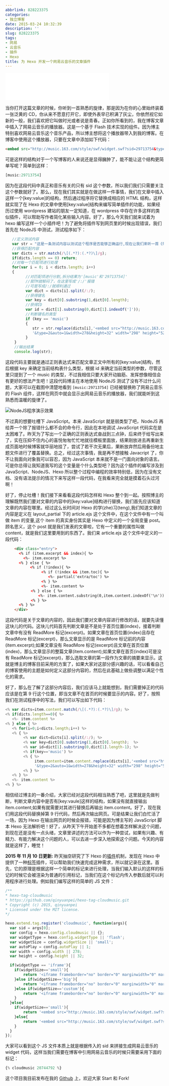 ```yaml
---
abbrlink: 828223375
categories:
- 独立博客
date: 2015-03-24 10:32:39
description: ''
slug: 828223375
tags:
- 网易
- 云音乐
- 插件
- Hexo
title: 为 Hexo 开发一个网易云音乐的文章插件
---
```


<!--more-->
<iframe frameborder="no" border="0" marginwidth="0" marginheight="0" width=330 height=86 src="//music.163.com/outchain/player?type=2&id=64317&auto=1&height=66"></iframe>

当你打开这篇文章的时候，你听到一首熟悉的旋律，那是因为在你的心里始终装着一张泛黄的 CD，你从来不愿意打开它，即使外表早已积满了灰尘，你依然视它如新的一般，我们喜欢把它叫做时光或者说是青春。正如你所看到的，我在博客文章中插入了网易云音乐的播放器。这是一个基于 Flash 技术实现的组件。因为博主特别喜欢网易云音乐这个音乐产品，所以博主想将这个播放器带入到我的博客。在博客中使用这个播放器，只要在文章中添加如下代码：
```html
<embed src="http://music.163.com/style/swf/widget.swf?sid=29713754&type=2&auto=1&width=278&height=32" width="298" height="52"  allowNetworking="all"></embed>
```
可是这样的结构对于一个写博客的人来说还是显得臃肿了，能不能让这个结构更简单写呢？简单到这样：
```javascript
[music:29713754]
```
因为在这段代码中真正和音乐有关的只有 sid 这个参数，所以我们我们只需要关注这个参数就好了。那么，现在我们其实就是在做这样一件事情，我们在文章中插入这样一个[key:value]的结构，然后通过程序将它替换成相应的 HTML 结构，这样就实现了在 Hexo 的文章中使用[key:value]结构来编写简单插件的功能，如果经历过使用 wordpress 建站的朋友一定知道，在 wordpress 中存在许多这样的类似插件，可以帮助写作者简化某些输入内容。好了，那么今天我们就来试着为 hexo 编写这样一个小插件吧！为了避免将插件写到网页里的时候出现错误，我们首先在 NodeJS 中测试，测试程序如下：
```javascript
   //定义测试内容
   var str = "这是一条测试内容以测试这个程序是否能够正确运行,现在让我们来听一首《匆匆那年》[music:29713754]";
   //获得匹配内容
   var dicts = str.match(/\[(.*?):(.*?)\]/g);
   if(dicts.length == 0) return;
   //对每一个匹配项进行处理
   for(var i = 0; i < dicts.length; i++)
   {
         //对匹配项进行分割,拆分结果为'[music'和'29713754]'
         //我TM就郁闷了，在这里写成'/:/'报错
         //可是写成/:/就顺利通过
         var dict = dicts[i].split(/:/);
         //获得键名
         var key = dict[0].substring(1,dict[0].length);
         //获得ID
         var id = dict[1].substring(0,dict[1].indexOf(']'));
         //判断键名的类型
         if (key == 'music')
         {
            str = str.replace(dicts[i],'<embed src="http://music.163.com/style/swf/widget.swf?sid='+ id +
            '&type=2&auto=1&width=278&height=32" width="298" height="52" allowNetworking="all"></embed>');
         }
    }
    //输出结果
    console.log(str);
```
这段代码主要就是通过正则表达式来匹配文章正文中所有的[key:value]结构，然后根据 key 来确定当前结构表什么类型，根据 id 来确定当前类型的参数，尽管这里只提到了一个 music 的类型，不过我相信只要大家开动脑筋、发挥想像相信会有更好的想法产生吧！这段代码博主在本地使用 NodeJS 测试了没有不过什么问题，大家可以在截图中清楚地看到 `[music:29713754]` 已经被替换称了网易云音乐的 Flash 组件，这样在网页中就会显示出网易云音乐的播放器，我们就能听到这熟悉而温暖的旋律了。

![NodeJS程序演示效果](https://ww1.sinaimg.cn/large/4c36074fly1fyzcv1i1qsj20is0cb74c.jpg)

不过真的想要吐槽下 JavaScript。本来 JavaScript 就是弱类型了吧，NodeJS 再给弄一个除了报错什么都不会的命令行，因此在本地调试 JavaScript 代码实在是太困难了。昨天为了写出一个正确的正则表达式奋战到三点钟，后来终于给写出来了，实在压抑不住内心的喜悦匆匆忙忙地就往模板里面放，结果刚放进去再重新生成页面地时候博客就华丽地挂了，尝试了若干次无果后，果断放弃然后用备份地主题文件进行了覆盖替换。总之，经过这次事情，我是再不想接触 Javacript 了，你不让我面向对象我可以容忍，因为 JavaScript 本来就不是一门面向对象的语言。可是你总得让我知道我写的这个变量是个什么类型吧？因为这个插件的编写涉及到 JavaScript、NodeJS、Hexo 所以整个过程中编程的效率特别低，因为在没有文档、没有语法提示的情况下来写这样一段代码，在我看来完全就是摸着石头过河啊！

好了，停止吐槽！我们接下来看看这段代码怎样和 Hexo 整个到一起。按照博主的理解既然我们要对文章的内容中的[key:value]结构进行替换，我们首先应该知道文章的内容在哪里。经过这么长时间对 Hexo 的学(zhe)习(teng),我们知道文章的内容是定义在 layout\_partial 下的 article.ejs 这个文件中，在这个文件中有一个叫做 item 的变量,这个 item 的真实身份其实是 Hexo 中定义的一个全局变量 post。顾名思义，这个 post 就是我们发表的文章啦，它有一个重要的属性叫做 content，就是我们这里要用到的东西了。我们来 article.ejs 这个文件中定义的一段代码：
```html
    <div class="entry">
      <% if (item.excerpt && index){ %>
        <%- item.excerpt %>
      <% } else { %>
      　　　<% if (!index){ %>
                <% if (!index && item.toc){ %>
                   <%- partial('extra/toc') %>
                <% } %>
                <%- item.content %>
        　　<% } else { %>
        　　　　<%- item.content.substring(0,item.content.indexOf('\n')) %>
        　　<% } %>
      <% } %>
    </div>
```
这段代码是关于文章的内容的，因此我们要对文章内容进行修改的话，就要先读懂这块儿的代码。这块儿代码首先判断文章是不是处于首页位置(index)，接着判断文章中有没有 ReadMore 标记(excerpt)。如果文章在首页位置(index)且存在 ReadMore 标记(excerpt)，那么文章显示的是 ReadMore 标记前的内容(item.excerpt);如果文章没有 ReadMore 标记(excerpt)且文章在首页位置(index)，那么文章显示的整篇文章(item.content);如果文章在首页(index)可是没有 ReadMore 标记(excerpt)，那么选取文章的第一段作为文章的摘要来显示。这就是博主的博客目前采用的方案了，如果大家对这部分感兴趣的话，可以看看自己的博客使用的主题是如何定义这部分内容的，然后在此基础上做些调整以满足个性化的需求。

好了，那么在了解了这部分内容后，我们应该马上就能想到，我们需要掉正的代码应该是在第 9 行这个位置，即当文章不在首页的时候要显示的内容。好了，按照我们在测试程序中的写法，我们可以写出如下代码：
```javascript
<% var dicts=item.content.match(/\[(.*?):(.*?)\]/g); %>
<% if(dicts.length==0){ %>
   <%- item.content %>
<% } else { %>
   <% for(i=0;i<dicts.length;i++) %>
   <% { %>
        <% var dict=dicts[i].split(/:/); %>
        <% var key=dict[0].substring(1,dict[0].length);  %>
        <% var id=dict[1].substring(0,dict[1].length-1); %>
        <% if(key=='music') %>
        <% { %>
             item.content=item.content.replace(dicts[i],'<embed src="http://music.163.com/style/swf/widget.swf?sid='+ id +
             '&type=2&auto=1&width=278&height=32" width="298" height="52" allowNetworking="all"></embed>')
        <% } %>
   <% } %>
   <%- item.content %>
<% } %>
```
相信经过博主的一番介绍，大家已经对这段代码相当熟悉了吧，这里就是先做判断，判断文章内容中是否有[key:vaule]这样的结构，如果没有就直接输出 item.content;如果有就需要对其进行替换后再输出 item.content。好了，现在我们用这段代码替换掉第 9 行代码，然后再次输出网页。可是结果让我们白忙活了一场，因为 Hexo 在输出网页的时候会报错，可能是因为博主写的 JavaScript 脚本 Hexo 无法解析吧！好了，从昨天下午开始差不多都在想着怎样解决这个问题，到现在还是没有一点头绪，文章里讲述的方法可以作为一种尝试，如果有兴趣、有精力、有能力解决这个问题的人，可以去进一步深入地探索这个问题。今天的内容就是这样了，睡觉！

**2015 年 11 月 10 日更新:**
昨天抽空研究了下 Hexo 的[插件](https://hexo.io/docs/plugins.html)机制，发现在 Hexo 中提供了一种[标签](https://hexo.io/docs/tag-plugins.html)插件，可以帮助我们快速完成这种需求，所以就记录在这里。首先，它的原理是根据这样一个简单的标记来进行处理，当我们输入默认的这样的标记的时候它会被渲染为普通的引用标记，当我们在这个标记内传入参数后就可以利用程序进行处理。例如我们编写这样的简单的 JS 文件：
```javascript
/**
* hexo-tag-cloudmusic
* https://github.com/qinyuanpei/hexo-tag-cloudmusic.git
* Copyright (c) 2015, qinyuanpei
* Licensed under the MIT license.
*/

hexo.extend.tag.register('cloudmusic', function(args){
  var sid = args[0];
  var config = hexo.config.cloudmusic || {};
  var widgetType = hexo.config.widgetType || 'flash';
  var widgetSize = config.widgetSize || 'small';
  var autoPlay = config.autoPlay || 1;
  var width = config.width || 278;
  var height = config.height || 32;

  if(widgetType == 'iframe'){
  	if(widgetSize=='small'){
  		return '<iframe frameborder="no" border="0" marginwidth="0" marginheight="0" width=298 height=52 src="http://music.163.com/outchain/player?type=2&id=' + sid + '&auto=' + autoPlay +'&height=32"></iframe>';
  	}else if(widgetSize=='big'){
  		return '<iframe frameborder="no" border="0" marginwidth="0" marginheight="0" width=351 height=86 src="http://music.163.com/outchain/player?type=2&id=' + sid + '&auto=' + autoPlay + '&height=66"></iframe>';
  	}else if(widgetSize=='custom'){
  		return '<iframe frameborder="no" border="0" marginwidth="0" marginheight="0" width=' + width +' height=' + height +' src="http://music.163.com/outchain/player?type=2&id=' + sid + '&auto=' + autoPlay + '&height=66"></iframe>';
  	}
  }else{
  	if(widgetSize=='small'){
  		return '<embed src="http://music.163.com/style/swf/widget.swf?sid=' + sid + '&type=2&auto=' + autoPlay + '&width=278&height=32" width="298" height="52"  allowNetworking="all"></embed>';
  	}else{
  		return '<embed src="http://music.163.com/style/swf/widget.swf?sid=' + sid + '&type=2&auto=' + autoPlay + '&width=320&height=66" width="340" height="86"  allowNetworking="all"></embed>';
  	}
  }
});
```
大家可以看到这个 JS 文件本质上就是根据传入的 sid 来拼接生成网易云音乐的 widget 代码，这样当我们需要在博客中引用网易云音乐的时候只需要采用下面的标记：

```javascript
{% cloudmusic 20744792 %}
```
这个项目我目前发布在我的 [Github](https://github.com/qinyuanpei/hexo-tag-cloudmusic) 上，欢迎大家 Start 和 Fork!